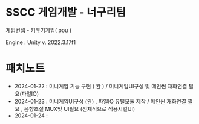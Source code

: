 # SSCC 게임개발 - 너구리팀
게임컨셉 - 키우기게임( pou )

Engine : Unity v. 2022.3.17f1

# 패치노트 

* 2024-01-22 : 미니게임 기능 구현 ( 완 ) / 미니게임UI구성 및 메인씬 재화연결 필요(파일IO)
* 2024-01-23 : 미니게임UI구성 (완) , 파일IO 유틸모듈 제작 / 메인씬 재화연결 필요 , 음향조절 MUX및 UI필요 (전체적으로 적용시킬UI) 
* 2024-01-24 : 
